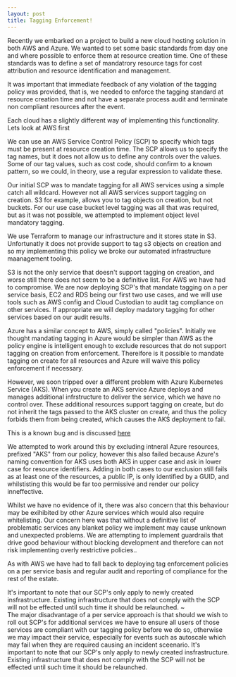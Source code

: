 ```yaml
---
layout: post
title: Tagging Enforcement!
---
```

Recently we embarked on a project to build a new cloud hosting solution in both AWS and Azure. We wanted to set some basic standards from day one and where possible to enforce them at resource creation time. One of these standards was to define a set of mandatrory resource tags for cost attribution and resource identification and management.

It was important that immediate feedback of any violation of the tagging policy was provided, that is, we needed to enforce the tagging standard at resource creation time and not have a separate process audit and terminate non compliant resources after the event.

Each cloud has a slightly different way of implementing this functionality. Lets look at AWS first

We can use an AWS Service Control Policy (SCP) to specify which tags must be present at resource creation time. The SCP allows us to specify the tag names, but it does not allow us to define any controls over the values. Some of our tag values, such as cost code, should confirm to a known pattern, so we could, in theory, use a regular expression to validate these.

Our initial SCP was to mandate tagging for all AWS services using a simple catch all wildcard. However not all AWS services support tagging on creation. S3 for example, allows you to tag objects on creation, but not buckets. For our use case bucket level tagging was all that was required, but as it was not possible, we attempted to implement object level mandatory tagging.

We use Terraform to manage our infrastructure and it stores state in S3. Unfortunatly it does not provide support to tag s3 objects on creation and so my implementing this policy we broke our automated infrastructure maanagement tooling. 

S3 is not the only service that doesn't support tagging on creation, and worse still there does not seem to be a definitive list. For AWS we have had to compromise. We are now deploying SCP's that mandate tagging on a per service basis, EC2 and RDS being our first two use cases, and we will use tools such as AWS config and Cloud Custodian to audit tag compliance on other services. If appropriate we will deploy madatory tagging for other services based on our audit results.

Azure has a similar concept to AWS, simply called "policies". Initially we thought mandating tagging in Azure would be simpler than AWS as the policy engine is intelligent enough to exclude resources that do not support tagging on creation from enforcement. Thereifore is it possible to mandate tagging on create for all resources and Azure will waive this policy enforcement if necessary.

However, we soon tripped over a different problem with Azure Kubernetes Service (AKS). When you create an AKS service Azure deploys and manages additional infrstructure to deliver the service, which we have no control over. These additional resources support tagging on create, but do not inherit the tags passed to the AKS cluster on create, and thus the policy forbids them from being created, which causes the AKS deployment to fail.

This is a known bug and is discussed [here](https://github.com/Azure/AKS/issues/3)

We attempted to work around this by excluding intneral Azure resources, prefixed "AKS" from our policy, however this also failed because Azure's naming convention for AKS uses both AKS in upper case and ask in lower case for resource identifiers. Adding in both cases to our exclusion still fails as at least one of the resources, a public IP, is only identified by a GUID, and whilstisting this would be far too permissive and render our policy inneffective.

Whilst we have no evidence of it, there was also concern that this behaviour may be exihibited by other Azure services which would also require whitelisting. Our concern here was that without a definitive list of problematic services any blanket policy we implement may cause unknown and unexpected problems. We are attempting to implement guardrails that drive good behaviour without blocking development and therefore can not risk implementing overly restrictive policies..

 As with AWS we have had to fall back to deploying tag enforcement policies on a per service basis and regular audit and reporting of compliance for the rest of the estate.

It's important to note that our SCP's only apply to newly created insfrastructure. Existing infrastructure that does not comply with the SCP will not be effected until such time it should be relaunched.
~                                                                                                                                  
The major disadvantage of a per service approach is that should we wish to roll out SCP's for additional services we have to ensure all users of those services are compliant with our tagging policy before we do so, otherwise we may impact their service, especially for events such as autoscale which may fail when they are required causing an incident sceenario. It's important to note that our SCP's only apply to newly created insfrastructure. Existing infrastructure that does not comply with the SCP will not be effected until such time it should be relaunched.
